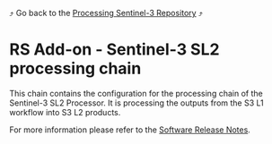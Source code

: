 :arrow_heading_up: Go back to the [Processing Sentinel-3 Repository](../README.md) :arrow_heading_up:

# RS Add-on - Sentinel-3 SL2 processing chain

This chain contains the configuration for the processing chain of the Sentinel-3 SL2 Processor. It is processing the outputs from the S3 L1 workflow into S3 L2 products.

For more information please refer to the [Software Release Notes](./doc/ReleaseNote.md).
